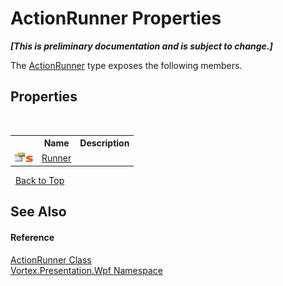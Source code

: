 # ActionRunner Properties
 _**\[This is preliminary documentation and is subject to change.\]**_

The <a href="T_Vortex_Presentation_Wpf_ActionRunner.md">ActionRunner</a> type exposes the following members.


## Properties
&nbsp;<table><tr><th></th><th>Name</th><th>Description</th></tr><tr><td>![Public property](media/pubproperty.gif "Public property")![Static member](media/static.gif "Static member")</td><td><a href="P_Vortex_Presentation_Wpf_ActionRunner_Runner.md">Runner</a></td><td /></tr></table>&nbsp;
<a href="#actionrunner-properties">Back to Top</a>

## See Also


#### Reference
<a href="T_Vortex_Presentation_Wpf_ActionRunner.md">ActionRunner Class</a><br /><a href="N_Vortex_Presentation_Wpf.md">Vortex.Presentation.Wpf Namespace</a><br />